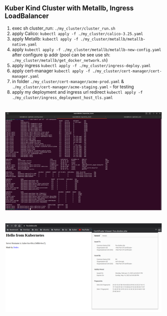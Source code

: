 ## Kuber Kind Cluster with Metallb, Ingress LoadBalancer

1) exec sh cluster_run: `./my_cluster/cluster_run.sh`
2) apply Calico: `kubectl apply -f ./my_cluster/calico-3.25.yaml`
3) apply Metallb: `kubectl apply -f ./my_cluster/metallb/metallb-native.yaml`
4) apply `kubectl apply -f ./my_cluster/metallb/metallb-new-config.yaml` after configure ip addr (pool can be see use sh: `./my_cluster/metallb/get_docker_network.sh`)
5) apply ingress `kubectl apply -f ./my_cluster/ingress-deploy.yaml`
6) apply cert-manager `kubectl apply -f ./my_cluster/cert-manager/cert-manager.yaml`
7) in folder `./my_cluster/cert-manager/acme-prod.yaml` & `./my_cluster/cert-manager/acme-staging.yaml` - for testing
8) apply my deployment and ingress url redirect `kubectl apply -f ./my_cluster/ingress_deployment_host_tls.yaml`

#

<p align="center"> 
<a href="https://raw.githubusercontent.com/Dodexq/kuber_start/main/screenshots/cluster01.png" rel="some text"><img src="https://raw.githubusercontent.com/Dodexq/kuber_start/main/screenshots/cluster01.png" alt="" width="500" /></a>
</p>

#

<p align="center"> 
<a href="https://raw.githubusercontent.com/Dodexq/kuber_start/main/screenshots/host_foo.png" rel="some text"><img src="https://raw.githubusercontent.com/Dodexq/kuber_start/main/screenshots/host_foo.png" alt="" width="500" /></a>
</p>

#
